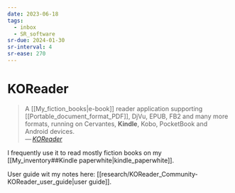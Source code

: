 ```yaml
---
date: 2023-06-18
tags:
  - inbox
  - SR_software
sr-due: 2024-01-30
sr-interval: 4
sr-ease: 270
---
```


# KOReader

> A [[My_fiction_books|e-book]] reader application supporting
> [[Portable_document_format_PDF]], DjVu, EPUB, FB2 and many more formats,
> running on Cervantes, **Kindle**, Kobo, PocketBook and Android devices.\
> — <cite>[KOReader](http://koreader.rocks/)</cite>

I frequently use it to read mostly fiction books on my
[[My_inventory##Kindle paperwhite|kindle_paperwhite]].

User guide wit my notes here:
[[research/KOReader_Community-KOReader_user_guide|user guide]].
